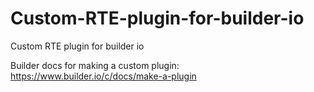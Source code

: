 # Custom-RTE-plugin-for-builder-io
Custom RTE plugin for builder io

Builder docs for making a custom plugin: https://www.builder.io/c/docs/make-a-plugin
